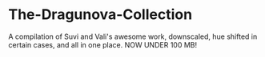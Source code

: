 # The-Dragunova-Collection
 A compilation of Suvi and Vali's awesome work, downscaled, hue shifted in certain cases, and all in one place. NOW UNDER 100 MB!
